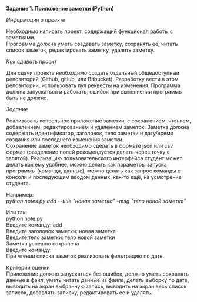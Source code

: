 **Задание 1. Приложение заметки (Python)**

*Информация о проекте*

Необходимо написать проект, содержащий функционал работы с заметками.   
Программа должна уметь создавать заметку, сохранять её, читать список
заметок, редактировать заметку, удалять заметку.

*Как сдавать проект*

Для сдачи проекта необходимо создать отдельный общедоступный
репозиторий (Github, gitlub, или Bitbucket). Разработку вести в этом
репозитории, использовать пул реквесты на изменения. Программа должна
запускаться и работать, ошибок при выполнении программы быть не должно.

*Задание*

Реализовать консольное приложение заметки, с сохранением, чтением,
добавлением, редактированием и удалением заметок. Заметка должна
содержать идентификатор, заголовок, тело заметки и дату/время создания или
последнего изменения заметки.   
Сохранение заметок необходимо сделать в
формате json или csv формат (разделение полей рекомендуется делать через
точку с запятой). 
Реализацию пользовательского интерфейса студент может
делать как ему удобнее, можно делать как параметры запуска программы
(команда, данные), можно делать как запрос команды с консоли и
последующим вводом данных, как-то ещё, на усмотрение студента.

Например:   
*python notes.py add --title "новая заметка" –msg "тело новой заметки"*

Или так:    
python note.py  
Введите команду: add    
Введите заголовок заметки: новая заметка    
Введите тело заметки: тело новой заметки    
Заметка успешно сохранена   
Введите команду:    
При чтении списка заметок реализовать фильтрацию по дате.

Критерии оценки     
Приложение должно запускаться без ошибок, должно уметь сохранять данные
в файл, уметь читать данные из файла, делать выборку по дате, выводить на
экран выбранную запись, выводить на экран весь список записок, добавлять
записку, редактировать ее и удалять.